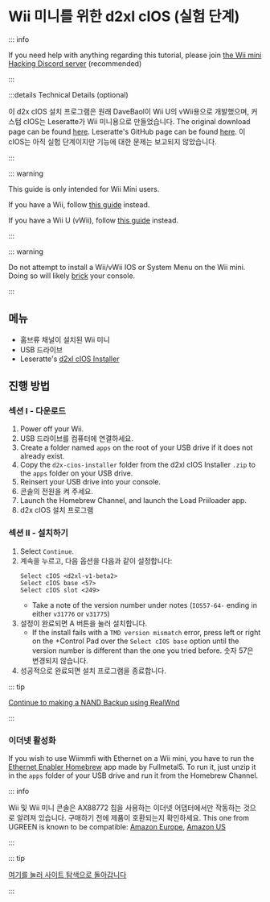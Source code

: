 # Wii 미니를 위한 d2xl cIOS (실험 단계)

::: info

If you need help with anything regarding this tutorial, please join [the Wii mini Hacking Discord server](https://discord.gg/6ryxnkS) (recommended)

:::

:::details Technical Details (optional)

이 d2x cIOS 설치 프로그램은 원래 DaveBaol이 Wii U의 vWii용으로 개발했으며, 커스텀 cIOS는 Leseratte가 Wii 미니용으로 만들었습니다. The original download page can be found [here](https://wii.leseratte10.de/d2xl-cIOS/). Leseratte's GitHub page can be found [here](https://github.com/Leseratte10/d2xl-cios). 이 cIOS는 아직 실험 단계이지만 기능에 대한 문제는 보고되지 않았습니다.

:::

::: warning

This guide is only intended for Wii Mini users.

If you have a Wii, follow [this guide](cios) instead.

If you have a Wii U (vWii), follow [this guide](cios-vwii) instead.

:::

::: warning

Do not attempt to install a Wii/vWii IOS or System Menu on the Wii mini. Doing so will likely [brick](bricks#ios-brick) your console.

:::

## 메뉴

- 홈브류 채널이 설치된 Wii 미니
- USB 드라이브
- Leseratte's [d2xl cIOS Installer](/assets/files/d2xl_wii_mini_cIOS_installer_v1_beta2.zip)

## 진행 방법

### 섹션 I - 다운로드

1. Power off your Wii.
2. USB 드라이브를 컴퓨터에 연결하세요.
3. Create a folder named `apps` on the root of your USB drive if it does not already exist.
4. Copy the `d2x-cios-installer` folder from the d2xl cIOS Installer `.zip` to the `apps` folder on your USB drive.
5. Reinsert your USB drive into your console.
6. 콘솔의 전원을 켜 주세요.
7. Launch the Homebrew Channel, and launch the Load Priiloader app.
8. d2x cIOS 설치 프로그램

### 섹션 II - 설치하기

1. Select `Continue`.
2. 계속을 누르고, 다음 옵션을 다음과 같이 설정합니다:
   ```
   Select cIOS <d2xl-v1-beta2>
   Select cIOS base <57>
   Select cIOS slot <249>
   ```
   - Take a note of the version number under notes (`IOS57-64-` ending in either `v31776` or `v31775`)
3. 설정이 완료되면 A 버튼을 눌러 설치합니다.
   - If the install fails with a `TMD version mismatch` error, press left or right on the +Control Pad over the `Select cIOS base` option until the version number is different than the one you tried before. 숫자 57은 변경되지 않습니다.
4. 성공적으로 완료되면 설치 프로그램을 종료합니다.

::: tip

[Continue to making a NAND Backup using RealWnd](wnd-mini)

:::

### 이더넷 활성화

If you wish to use Wiimmfi with Ethernet on a Wii mini, you have to run the [Ethernet Enabler Homebrew](/assets/files/Wii_Mini_Ethernet_Enable.zip) app made by Fullmetal5. To run it, just unzip it in the `apps` folder of your USB drive and run it from the Homebrew Channel.

::: info

Wii 및 Wii 미니 콘솔은 AX88772 칩을 사용하는 이더넷 어댑터에서만 작동하는 것으로 알려져 있습니다. 구매하기 전에 제품이 호환되는지 확인하세요. This one from UGREEN is known to be compatible: [Amazon Europe](https://www.amazon.de/dp/B00MYT481C), [Amazon US](https://a.co/d/3OcSJDS)

:::

::: tip

[여기를 눌러 사이트 탐색으로 돌아갑니다](site-navigation)

:::
